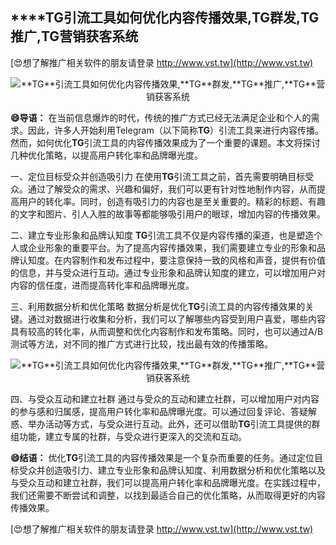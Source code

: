 ## ****TG**引流工具如何优化内容传播效果,**TG**群发,**TG**推广,**TG**营销获客系统**

[😍想了解推广相关软件的朋友请登录 http://www.vst.tw](http://www.vst.tw)

 <center><img src="https://vst.tw/MP4/tuiguang/png/4.png" alt="**TG**引流工具如何优化内容传播效果,**TG**群发,**TG**推广,**TG**营销获客系统"></center>

**😄导语：**
在当前信息爆炸的时代，传统的推广方式已经无法满足企业和个人的需求。因此，许多人开始利用Telegram（以下简称**TG**）引流工具来进行内容传播。然而，如何优化**TG**引流工具的内容传播效果成为了一个重要的课题。本文将探讨几种优化策略，以提高用户转化率和品牌曝光度。

一、定位目标受众并创造吸引力
在使用**TG**引流工具之前，首先需要明确目标受众。通过了解受众的需求、兴趣和偏好，我们可以更有针对性地制作内容，从而提高用户的转化率。同时，创造有吸引力的内容也是至关重要的。精彩的标题、有趣的文字和图片、引人入胜的故事等都能够吸引用户的眼球，增加内容的传播效果。

二、建立专业形象和品牌认知度
**TG**引流工具不仅是内容传播的渠道，也是塑造个人或企业形象的重要平台。为了提高内容传播效果，我们需要建立专业的形象和品牌认知度。在内容制作和发布过程中，要注意保持一致的风格和声音，提供有价值的信息，并与受众进行互动。通过专业形象和品牌认知度的建立，可以增加用户对内容的信任度，进而提高转化率和品牌曝光度。

三、利用数据分析和优化策略
数据分析是优化**TG**引流工具的内容传播效果的关键。通过对数据进行收集和分析，我们可以了解哪些内容受到用户喜爱，哪些内容具有较高的转化率，从而调整和优化内容制作和发布策略。同时，也可以通过A/B测试等方法，对不同的推广方式进行比较，找出最有效的传播策略。

 <center><img src="https://vst.tw/MP4/tuiguang/png/8.png" alt="**TG**引流工具如何优化内容传播效果,**TG**群发,**TG**推广,**TG**营销获客系统"></center>

四、与受众互动和建立社群
通过与受众的互动和建立社群，可以增加用户对内容的参与感和归属感，提高用户转化率和品牌曝光度。可以通过回复评论、答疑解惑、举办活动等方式，与受众进行互动。此外，还可以借助**TG**引流工具提供的群组功能，建立专属的社群，与受众进行更深入的交流和互动。

**😄结语：**
优化**TG**引流工具的内容传播效果是一个复杂而重要的任务。通过定位目标受众并创造吸引力、建立专业形象和品牌认知度、利用数据分析和优化策略以及与受众互动和建立社群，我们可以提高用户转化率和品牌曝光度。在实践过程中，我们还需要不断尝试和调整，以找到最适合自己的优化策略，从而取得更好的内容传播效果。

[😍想了解推广相关软件的朋友请登录 http://www.vst.tw](http://www.vst.tw)



